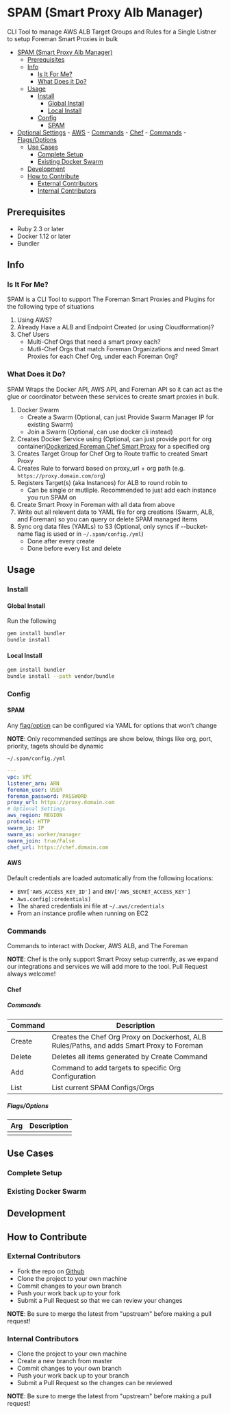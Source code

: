 # SPAM (Smart Proxy Alb Manager)
CLI Tool to manage AWS ALB Target Groups and Rules for a Single Listner to setup Foreman Smart Proxies in bulk

<!-- TOC depthFrom:1 depthTo:6 withLinks:1 updateOnSave:1 orderedList:0 -->

- [SPAM (Smart Proxy Alb Manager)](#spam-smart-proxy-alb-manager)
	- [Prerequisites](#prerequisites)
	- [Info](#info)
		- [Is It For Me?](#is-it-for-me)
		- [What Does it Do?](#what-does-it-do)
	- [Usage](#usage)
		- [Install](#install)
			- [Global Install](#global-install)
			- [Local Install](#local-install)
		- [Config](#config)
			- [SPAM](#spam)
- [Optional Settings](#optional-settings)
			- [AWS](#aws)
		- [Commands](#commands)
			- [Chef](#chef)
				- [Commands](#commands)
				- [Flags/Options](#flagsoptions)
	- [Use Cases](#use-cases)
		- [Complete Setup](#complete-setup)
		- [Existing Docker Swarm](#existing-docker-swarm)
	- [Development](#development)
	- [How to Contribute](#how-to-contribute)
		- [External Contributors](#external-contributors)
		- [Internal Contributors](#internal-contributors)

<!-- /TOC -->

## Prerequisites

-   Ruby 2.3 or later
-   Docker 1.12 or later
-   Bundler

## Info

### Is It For Me?
SPAM is a CLI Tool to support The Foreman Smart Proxies and Plugins for the following type of situations

1.  Using AWS?
2.  Already Have a ALB and Endpoint Created (or using Cloudformation)?
3.  Chef Users
    -   Multi-Chef Orgs that need a smart proxy each?
    -   Mutli-Chef Orgs that match Foreman Organizations and need Smart Proxies for each Chef Org, under each Foreman Org?



### What Does it Do?
SPAM Wraps the Docker API, AWS API, and Foreman API so it can act as the glue or coordinator between these services to create smart proxies in bulk.

1.  Docker Swarm
    -   Create a Swarm (Optional, can just Provide Swarm Manager IP for existing Swarm)
    -   Join a Swarm (Optional, can use docker cli instead)
2.  Creates Docker Service using (Optional, can just provide port for org container)[Dockerized Foreman Chef Smart Proxy](https://github.com/HearstAT/docker_foreman_smart_proxy_chef) for a specified org
3.  Creates Target Group for Chef Org to Route traffic to created Smart Proxy
4.  Creates Rule to forward based on proxy_url + org path (e.g. `https://proxy.domain.com/org`)
5.  Registers Target(s) (aka Instances) for ALB to round robin to
    -   Can be single or mutliple. Recommended to just add each instance you run SPAM on
6.  Create Smart Proxy in Foreman with all data from above
7.  Write out all relevent data to YAML file for org creations (Swarm, ALB, and Foreman) so you can query or delete SPAM managed items
8.  Sync org data files (YAMLs) to S3 (Optional, only syncs if --bucket-name flag is used or in `~/.spam/config./yml`)
    -   Done after every create
    -   Done before every list and delete

## Usage

### Install

#### Global Install

Run the following

```bash
gem install bundler
bundle install
```
#### Local Install

```bash
gem install bundler
bundle install --path vendor/bundle
```
### Config

#### SPAM
Any [flag/option](#flags_options) can be configured via YAML for options that won't change

**NOTE**: Only recommended settings are show below, things like org, port, priority, tagets should be dynamic

`~/.spam/config./yml`
```yaml
---
vpc: VPC
listener_arn: ARN
foreman_user: USER
foreman_password: PASSWORD
proxy_url: https://proxy.domain.com
# Optional Settings
aws_region: REGION
protocol: HTTP
swarm_ip: IP
swarm_as: worker/manager
swarm_join: true/False
chef_url: https://chef.domain.com
```

#### AWS
Default credentials are loaded automatically from the following locations:

-   `ENV['AWS_ACCESS_KEY_ID']` and `ENV['AWS_SECRET_ACCESS_KEY']`
-   `Aws.config[:credentials]`
-   The shared credentials ini file at `~/.aws/credentials`
-   From an instance profile when running on EC2

### Commands

Commands to interact with Docker, AWS ALB, and The Foreman

**NOTE**: Chef is the only support Smart Proxy setup currently, as we expand our integrations and services we will add more to the tool. Pull Request always welcome!

#### Chef

##### Commands

| Command |                                        Description                                         |
| ------- | ------------------------------------------------------------------------------------------ |
| Create  | Creates the Chef Org Proxy on Dockerhost, ALB Rules/Paths, and adds Smart Proxy to Foreman |
| Delete  | Deletes all items generated by Create Command                                              |
| Add     | Command to add targets to specific Org Configuration                                       |
| List    | List current SPAM Configs/Orgs                                                             |

##### Flags/Options

| Arg | Description |
| --- | ----------- |
|     |             |

## Use Cases

### Complete Setup

### Existing Docker Swarm

## Development

## How to Contribute

### External Contributors

-   Fork the repo on [Github](https://github.com/HearstAT/SPAM)
-   Clone the project to your own machine
-   Commit changes to your own branch
-   Push your work back up to your fork
-   Submit a Pull Request so that we can review your changes

**NOTE**: Be sure to merge the latest from "upstream" before making a pull request!

### Internal Contributors

-   Clone the project to your own machine
-   Create a new branch from master
-   Commit changes to your own branch
-   Push your work back up to your branch
-   Submit a Pull Request so the changes can be reviewed

**NOTE**: Be sure to merge the latest from "upstream" before making a pull request!
